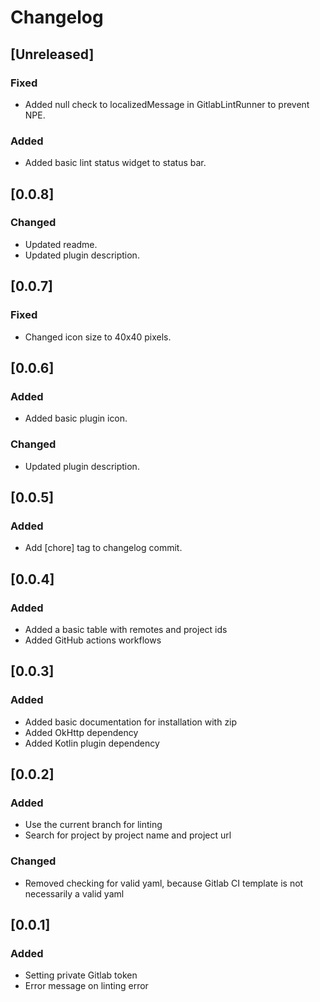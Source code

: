# Changelog

## [Unreleased]
### Fixed
- Added null check to localizedMessage in GitlabLintRunner to prevent NPE.

### Added
- Added basic lint status widget to status bar.

## [0.0.8]
### Changed
- Updated readme.
- Updated plugin description.

## [0.0.7]
### Fixed
- Changed icon size to 40x40 pixels.

## [0.0.6]
### Added
- Added basic plugin icon.

### Changed
- Updated plugin description.

## [0.0.5]
### Added
- Add [chore] tag to changelog commit.

## [0.0.4]
### Added
- Added a basic table with remotes and project ids
- Added GitHub actions workflows

## [0.0.3]
### Added
- Added basic documentation for installation with zip
- Added OkHttp dependency
- Added Kotlin plugin dependency

## [0.0.2]
### Added
- Use the current branch for linting
- Search for project by project name and project url

### Changed
- Removed checking for valid yaml, because Gitlab CI template is not necessarily a valid yaml

## [0.0.1]
### Added
- Setting private Gitlab token
- Error message on linting error
